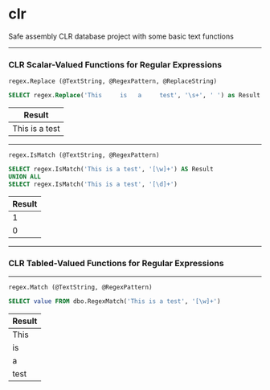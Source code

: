 # clr
Safe assembly CLR database project with some basic text functions

---

### CLR Scalar-Valued Functions for Regular Expressions

`regex.Replace (@TextString, @RegexPattern, @ReplaceString)`

```sql
SELECT regex.Replace('This     is   a     test', '\s+', ' ') as Result
```

|      Result     |
| --------------- |
| This is a test  |

---

`regex.IsMatch (@TextString, @RegexPattern)`

```sql
SELECT regex.IsMatch('This is a test', '[\w]+') AS Result
UNION ALL 
SELECT regex.IsMatch('This is a test', '[\d]+')
```
|      Result     |
| --------------- |
| 1  |
| 0  |

---

### CLR Tabled-Valued Functions for Regular Expressions

---

`regex.Match (@TextString, @RegexPattern)`

```sql
SELECT value FROM dbo.RegexMatch('This is a test', '[\w]+')
```

|      Result     |
| --------------- |
| This  |
| is  |
| a  |
| test  |

